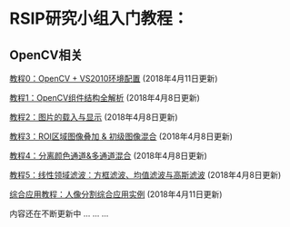 # RSIP研究小组入门教程：

## OpenCV相关

[教程0：OpenCV + VS2010环境配置](./opencv/lesson0.html)  (2018年4月11日更新)

[教程1：OpenCV组件结构全解析](./opencv/lesson1.html) (2018年4月8日更新)

[教程2：图片的载入与显示](./opencv/lesson2.html) (2018年4月8日更新)

[教程3：ROI区域图像叠加 & 初级图像混合](./opencv/lesson3.html) (2018年4月8日更新)

[教程4：分离颜色通道&多通道混合](./opencv/lesson4.html)  (2018年4月8日更新)

[教程5：线性领域滤波：方框滤波、均值滤波与高斯滤波](./opencv/lesson5.html)  (2018年4月8日更新)

[综合应用教程：人像分割综合应用实例](./opencv/lesson_ppseg.html)  (2018年4月11日更新)

内容还在不断更新中 ... ... ... 
